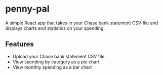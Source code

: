# penny-pal

A simple React app that takes in your Chase bank statement CSV file and displays charts and statistics on your spending.

## Features

- Upload your Chase bank statement CSV file
- View spending by category as a pie chart
- View monthly spending as a bar chart
